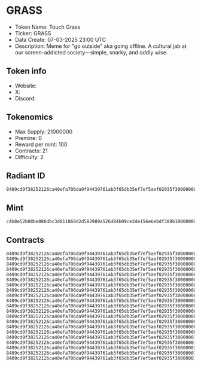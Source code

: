 # GRASS

- Token Name: Touch Grass
- Ticker: GRASS
- Data Create: 07-03-2025 23:00 UTC
- Description: Meme for "go outside" aka going offline. A cultural jab at our screen-addicted society—simple, snarky, and oddly wise.

## Token info
- Website: 
- X: 
- Discord: 

## Tokenomics
- Max Supply:  21000000
- Premine:   0
- Reward per mint:  100
- Contracts:   21
- Difficulty: 2

## Radiant ID
```
8409cd9f38252126ca40efa706da9f94439761ab3f65db35ef7ef5aef02935f300000000
```

## Mint
```
c4b8e52b08be086dbc3d811860d2d582989a526484b09ce2de156e6ebdf388b100000000
```

## Contracts

```
8409cd9f38252126ca40efa706da9f94439761ab3f65db35ef7ef5aef02935f300000000
8409cd9f38252126ca40efa706da9f94439761ab3f65db35ef7ef5aef02935f300000001
8409cd9f38252126ca40efa706da9f94439761ab3f65db35ef7ef5aef02935f300000002
8409cd9f38252126ca40efa706da9f94439761ab3f65db35ef7ef5aef02935f300000003
8409cd9f38252126ca40efa706da9f94439761ab3f65db35ef7ef5aef02935f300000004
8409cd9f38252126ca40efa706da9f94439761ab3f65db35ef7ef5aef02935f300000005
8409cd9f38252126ca40efa706da9f94439761ab3f65db35ef7ef5aef02935f300000006
8409cd9f38252126ca40efa706da9f94439761ab3f65db35ef7ef5aef02935f300000007
8409cd9f38252126ca40efa706da9f94439761ab3f65db35ef7ef5aef02935f300000008
8409cd9f38252126ca40efa706da9f94439761ab3f65db35ef7ef5aef02935f300000009
8409cd9f38252126ca40efa706da9f94439761ab3f65db35ef7ef5aef02935f30000000a
8409cd9f38252126ca40efa706da9f94439761ab3f65db35ef7ef5aef02935f30000000b
8409cd9f38252126ca40efa706da9f94439761ab3f65db35ef7ef5aef02935f30000000c
8409cd9f38252126ca40efa706da9f94439761ab3f65db35ef7ef5aef02935f30000000d
8409cd9f38252126ca40efa706da9f94439761ab3f65db35ef7ef5aef02935f30000000e
8409cd9f38252126ca40efa706da9f94439761ab3f65db35ef7ef5aef02935f30000000f
8409cd9f38252126ca40efa706da9f94439761ab3f65db35ef7ef5aef02935f300000010
8409cd9f38252126ca40efa706da9f94439761ab3f65db35ef7ef5aef02935f300000011
8409cd9f38252126ca40efa706da9f94439761ab3f65db35ef7ef5aef02935f300000012
8409cd9f38252126ca40efa706da9f94439761ab3f65db35ef7ef5aef02935f300000013
8409cd9f38252126ca40efa706da9f94439761ab3f65db35ef7ef5aef02935f300000014
```
